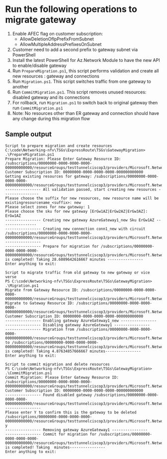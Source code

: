 # Run the following operations to migrate gateway

1. Enable AFEC flag on customer subscription:
   - AllowDeletionOfIpPrefixFromSubnet
   - AllowMultipleAddressPrefixesOnSubnet
1. Customer need to add a second prefix to gateway subnet via PowerShell
1. Install the latest PowerShell for Az.Network Module to have the new API to enable/disable gateway
1. Run `PrepareMigration.ps1`, this script performs validation and create all new resources :
   gateway and connections
1. Run `Migration.ps1`. This script switches traffic from one gateway to another
1. Run `CommitMigration.ps1`. This script removes unused resources: disabled gateway and its
   connections
1. For rollback, run `Migration.ps1` to switch back to original gateway then run
   `CommitMigration.ps1`
1. Note: No resources other than ER gateway and connection should have any change during this
   migration flow

## Sample output

```Output
Script to prepare migration and create resources
C:\code\Networking-nfv\TSGs\ExpressRoute\TSGs\GatewayMigration> .\PrepareMigration.ps1
Prepare Migration: Please Enter Gateway Resource ID: /subscriptions/00000000-0000-0000-0000-000000000000/resourceGroups/testtunnelciscop3/providers/Microsoft.Network/virtualNetworkGateways/AzureGateway1
Customer Subscription ID: 00000000-0000-0000-0000-000000000000
Getting existing resources for gateway: /subscriptions/00000000-0000-0000-0000-000000000000/resourceGroups/testtunnelciscop3/providers/Microsoft.Network/virtualNetworkGateways/AzureGateway1
---------------- All validation passed, start creating new resources ----------------
Please choose the suffix for new resources, new resource name will be existingresourcename_<suffix>: new
Please select zones for new gateway: 1
Please choose the sku for new gateway [ErGw1AZ|ErGw2AZ|ErGw3AZ]: ErGw1AZ
---------------- Creating new gateway AzureGateway1_new Sku ErGw1AZ ----------------
---------------- Creating new connection conn1_new with circuit /subscriptions/00000000-0000-0000-0000-000000000000/resourceGroups/testtunnelciscop3/providers/Microsoft.Network/expressRouteCircuits/circuit ----------------
---------------- Prepare for migration for /subscriptions/00000000-0000-0000-0000-000000000000/resourceGroups/testtunnelciscop3/providers/Microsoft.Network/virtualNetworkGateways/AzureGateway1 is completed! Taking 28.6089642616667 minutes ----------------
Enter anything to exit:

Script to migrate traffic from old gateway to new gateway or vice verse
PS C:\code\Networking-nfv\TSGs\ExpressRoute\TSGs\GatewayMigration> .\Migration.ps1
Migrate from Gateway Resource ID: /subscriptions/00000000-0000-0000-0000-000000000000/resourceGroups/testtunnelciscop3/providers/Microsoft.Network/virtualNetworkGateways/AzureGateway1
Migrate to Gateway Resource ID: /subscriptions/00000000-0000-0000-0000-000000000000/resourceGroups/testtunnelciscop3/providers/Microsoft.Network/virtualNetworkGateways/AzureGateway1_new
Customer Subscription ID: 00000000-0000-0000-0000-000000000000
---------------- Enabling gateway AzureGateway1_new ----------------
---------------- Disabling gateway AzureGateway1 ----------------
---------------- Migration from /subscriptions/00000000-0000-0000-0000-000000000000/resourceGroups/testtunnelciscop3/providers/Microsoft.Network/virtualNetworkGateways/AzureGateway1 to /subscriptions/00000000-0000-0000-0000-000000000000/resourceGroups/testtunnelciscop3/providers/Microsoft.Network/virtualNetworkGateways/AzureGateway1_new is completed! Taking 4.87634857666667 minutes----------------
Enter anything to exit:

Script to commit migration and delete resources
PS C:\code\Networking-nfv\TSGs\ExpressRoute\TSGs\GatewayMigration> .\CommitMigration.ps1
Commit Migration: Please Enter Gateway Resource ID: /subscriptions/00000000-0000-0000-0000-000000000000/resourceGroups/testtunnelciscop3/providers/Microsoft.Network/virtualNetworkGateways/AzureGateway1
Customer Subscription ID: 00000000-0000-0000-0000-000000000000
---------------- Found disabled gateway /subscriptions/00000000-0000-0000-0000-000000000000/resourceGroups/testtunnelciscop3/providers/Microsoft.Network/virtualNetworkGateways/AzureGateway1 ----------------
Please enter Y to confirm this is the gateway to be deleted /subscriptions/00000000-0000-0000-0000-000000000000/resourceGroups/testtunnelciscop3/providers/Microsoft.Network/virtualNetworkGateways/AzureGateway1: y
---------------- Removing gateway AzureGateway1 ----------------
---------------- Commit for migration for /subscriptions/00000000-0000-0000-0000-000000000000/resourceGroups/testtunnelciscop3/providers/Microsoft.Network/virtualNetworkGateways/AzureGateway1 is completed! Taking  minutes----------------
Enter anything to exit:
```

